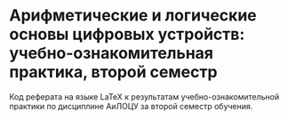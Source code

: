 # Арифметические и логические основы цифровых устройств: учебно-ознакомительная практика, второй семестр

Код реферата на языке LaTeX к результатам учебно-ознакомительной практики по дисциплине АиЛОЦУ за второй семестр обучения.
